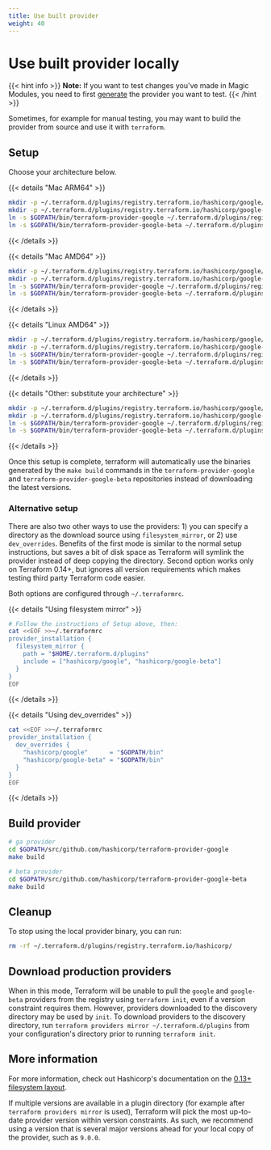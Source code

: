 ```yaml
---
title: Use built provider
weight: 40
---
```


# Use built provider locally

{{< hint info >}}
**Note:** If you want to test changes you've made in Magic Modules, you need to first [generate](/magic-modules/docs/getting-started/generate-providers/) the provider you want to test.
{{< /hint >}}

Sometimes, for example for manual testing, you may want to build the provider from source and use it with `terraform`.

## Setup

Choose your architecture below.

{{< details "Mac ARM64" >}}
```bash
mkdir -p ~/.terraform.d/plugins/registry.terraform.io/hashicorp/google/9.0.0/darwin_arm64
mkdir -p ~/.terraform.d/plugins/registry.terraform.io/hashicorp/google-beta/9.0.0/darwin_arm64
ln -s $GOPATH/bin/terraform-provider-google ~/.terraform.d/plugins/registry.terraform.io/hashicorp/google/9.0.0/darwin_arm64/terraform-provider-google_v9.0.0
ln -s $GOPATH/bin/terraform-provider-google-beta ~/.terraform.d/plugins/registry.terraform.io/hashicorp/google-beta/9.0.0/darwin_arm64/terraform-provider-google-beta_v9.0.0
```
{{< /details >}}


{{< details "Mac AMD64" >}}
```bash
mkdir -p ~/.terraform.d/plugins/registry.terraform.io/hashicorp/google/9.0.0/darwin_amd64
mkdir -p ~/.terraform.d/plugins/registry.terraform.io/hashicorp/google-beta/9.0.0/darwin_amd64
ln -s $GOPATH/bin/terraform-provider-google ~/.terraform.d/plugins/registry.terraform.io/hashicorp/google/9.0.0/darwin_amd64/terraform-provider-google_v9.0.0
ln -s $GOPATH/bin/terraform-provider-google-beta ~/.terraform.d/plugins/registry.terraform.io/hashicorp/google-beta/9.0.0/darwin_amd64/terraform-provider-google-beta_v9.0.0
```
{{< /details >}}

{{< details "Linux AMD64" >}}
```bash
mkdir -p ~/.terraform.d/plugins/registry.terraform.io/hashicorp/google/9.0.0/linux_amd64
mkdir -p ~/.terraform.d/plugins/registry.terraform.io/hashicorp/google-beta/9.0.0/linux_amd64
ln -s $GOPATH/bin/terraform-provider-google ~/.terraform.d/plugins/registry.terraform.io/hashicorp/google/9.0.0/linux_amd64/terraform-provider-google_v9.0.0
ln -s $GOPATH/bin/terraform-provider-google-beta ~/.terraform.d/plugins/registry.terraform.io/hashicorp/google-beta/9.0.0/linux_amd64/terraform-provider-google-beta_v9.0.0
```
{{< /details >}}

{{< details "Other: substitute your architecture" >}}
```bash
mkdir -p ~/.terraform.d/plugins/registry.terraform.io/hashicorp/google/9.0.0/myarch_amd64
mkdir -p ~/.terraform.d/plugins/registry.terraform.io/hashicorp/google-beta/9.0.0/myarch_amd64
ln -s $GOPATH/bin/terraform-provider-google ~/.terraform.d/plugins/registry.terraform.io/hashicorp/google/9.0.0/myarch_amd64/terraform-provider-google_v9.0.0
ln -s $GOPATH/bin/terraform-provider-google-beta ~/.terraform.d/plugins/registry.terraform.io/hashicorp/google-beta/9.0.0/myarch_amd64/terraform-provider-google-beta_v9.0.0
```
{{< /details >}}

Once this setup is complete, terraform will automatically use the binaries generated by the `make build` commands in the `terraform-provider-google` and `terraform-provider-google-beta` repositories instead of downloading the latest versions. 

### Alternative setup

There are also two other ways to use the providers: 1) you can specify a directory as the download source using `filesystem_mirror`, or 2) use `dev_overrides`.
Benefits of the first mode is similar to the normal setup instructions, but saves a bit of disk space as Terraform will symlink the provider instead of deep
copying the directory. Second option works only on Terraform 0.14+, but ignores all version requirements which makes testing third party Terraform code
easier.

Both options are configured through `~/.terraformrc`.

{{< details "Using filesystem mirror" >}}
```bash
# Follow the instructions of Setup above, then:
cat <<EOF >>~/.terraformrc
provider_installation {
  filesystem_mirror {
    path = "$HOME/.terraform.d/plugins"
    include = ["hashicorp/google", "hashicorp/google-beta"]
  }
}
EOF
```
{{< /details >}}

{{< details "Using dev_overrides" >}}
```bash
cat <<EOF >>~/.terraformrc
provider_installation {
  dev_overrides {
    "hashicorp/google"      = "$GOPATH/bin"
    "hashicorp/google-beta" = "$GOPATH/bin"
  }
}
EOF
```
{{< /details >}}


## Build provider

```bash
# ga provider
cd $GOPATH/src/github.com/hashicorp/terraform-provider-google
make build

# beta provider
cd $GOPATH/src/github.com/hashicorp/terraform-provider-google-beta
make build
```

## Cleanup

To stop using the local provider binary, you can run:

```bash
rm -rf ~/.terraform.d/plugins/registry.terraform.io/hashicorp/
```

## Download production providers

When in this mode, Terraform will be unable to pull the `google` and `google-beta` providers from the registry using `terraform init`, even if a version constraint requires them. However, providers downloaded to the discovery directory may be used by `init`. To download providers to the discovery directory, run `terraform providers mirror ~/.terraform.d/plugins` from your configuration's directory prior to running `terraform init`.

## More information

For more information, check out Hashicorp's documentation on the [0.13+ filesystem layout](https://www.terraform.io/upgrade-guides/0-13.html#new-filesystem-layout-for-local-copies-of-providers).

If multiple versions are available in a plugin directory (for example after `terraform providers mirror` is used), Terraform will pick the most up-to-date provider version within version constraints. As such, we recommend using a version that is several major versions ahead for your local copy of the provider, such as `9.0.0`.
